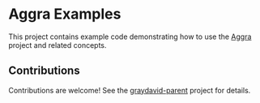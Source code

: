 # Aggra Examples

This project contains example code demonstrating how to use the [Aggra](https://github.com/graydavid/aggra) project and related concepts.

## Contributions

Contributions are welcome! See the [graydavid-parent](https://github.com/graydavid/graydavid-parent) project for details.